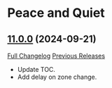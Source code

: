 # Peace and Quiet

## [11.0.0](https://github.com/Talryn/PeaceAndQuiet/tree/11.0.0) (2024-09-21)
[Full Changelog](https://github.com/Talryn/PeaceAndQuiet/compare/10.2.0...11.0.0) [Previous Releases](https://github.com/Talryn/PeaceAndQuiet/releases)

- Update TOC.  
- Add delay on zone change.  
